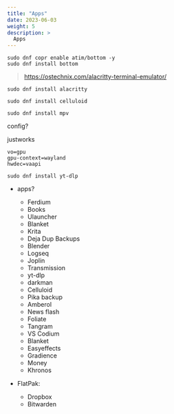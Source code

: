 ```yaml
---
title: "Apps"
date: 2023-06-03
weight: 5
description: >
  Apps
---
```


```shell
sudo dnf copr enable atim/bottom -y
sudo dnf install bottom
```

> <https://ostechnix.com/alacritty-terminal-emulator/>

```shell
sudo dnf install alacritty
```

```shell
sudo dnf install celluloid
```

```shell
sudo dnf install mpv
```

config?

justworks

```
vo=gpu
gpu-context=wayland
hwdec=vaapi
```

```shell
sudo dnf install yt-dlp
```

* apps?
  * Ferdium
  * Books
  * Ulauncher
  * Blanket
  * Krita
  * Deja Dup Backups
  * Blender
  * Logseq
  * Joplin
  * Transmission
  * yt-dlp
  * darkman
  * Celluloid
  * Pika backup
  * Amberol
  * News flash
  * Foliate
  * Tangram
  * VS Codium
  * Blanket
  * Easyeffects
  * Gradience
  * Money
  * Khronos

* FlatPak:
  * Dropbox
  * Bitwarden
